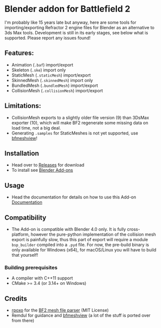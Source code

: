 # Blender addon for Battlefield 2

I'm probably like 15 years late but anyway, here are some tools for importing/exporting Refractor 2 engine files for Blender as an alternative to 3ds Max tools. Development is still in its early stages, see below what is supported. Please report any issues found!

## Features:
- Animation (`.baf`) import/export
- Skeleton (`.ske`) import only
- StaticMesh (`.staticMesh`) import/export
- SkinnedMesh (`.skinnedMesh`) import only
- BundledMesh (`.bundledMesh`) import/export
- CollisionMesh (`.collisionMesh`) import/export

## Limitations:
- CollisionMesh exports to a slightly older file version (9) than 3DsMax exporter (10), which will make BF2 regenerate some missing data on load time, not a big deal.
- Generating `.samples` for StaticMeshes is not yet supported, use [bfmeshview](http://www.bytehazard.com/bfstuff/bfmeshview/)!

## Installation
- Head over to [Releases](https://github.com/marekzajac97/bf2-blender/releases/) for download
- To install see [Blender Add-ons](https://docs.blender.org/manual/en/latest/editors/preferences/addons.html)

## Usage
- Head the documentation for details on how to use this Add-on [Documentation](https://github.com/marekzajac97/bf2-blender/blob/main/docs/README.md)

## Compatibility
- The Add-on is compatible with Blender 4.0 only. It is fully cross-platform, however the pure-python implementation of the collision mesh export is painfully slow, thus this part of export will require a module `bsp_builder` compiled into a `.pyd` file. For now, the pre-build binary is only available for Windows (x64), for macOS/Linux you will have to build that yourself!

### Building prerequisites
- A compiler with C++11 support
- CMake >= 3.4 (or 3.14+ on Windows)

## Credits
- [rpoxo](https://github.com/rpoxo) for the [BF2 mesh file parser](https://github.com/rpoxo/bf2mesh) (MIT License)
- Remdul for guidance and [bfmeshview](http://www.bytehazard.com/bfstuff/bfmeshview/) (a lot of the stuff is ported over from there)

